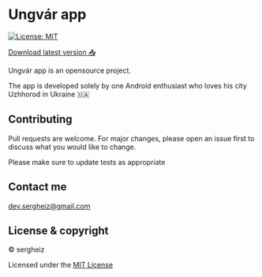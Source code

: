 # Ungvár app

[![License: MIT](https://img.shields.io/badge/License-MIT-yellow.svg)](https://opensource.org/licenses/MIT)

[Download latest version 📥](https://github.com/sergheiz/myUzhapp/raw/main/app-debug.apk)

Ungvár app is an opensource project. 

The app is developed solely by one Android enthusiast who loves his city Uzhhorod in Ukraine 🇺🇦 

## Contributing
Pull requests are welcome. For major changes, please open an issue first to discuss what you would like to change.

Please make sure to update tests as appropriate

## Contact me

dev.sergheiz@gmail.com

## License & copyright

© sergheiz

Licensed under the [MIT License](https://github.com/sergheiz/myUzhapp/blob/main/LICENSE)



